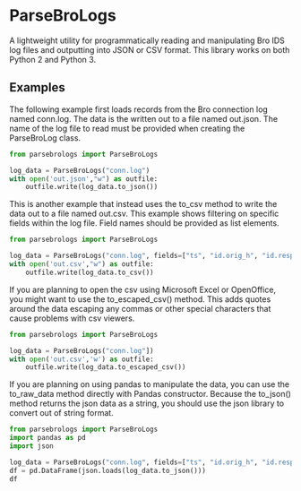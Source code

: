 # ParseBroLogs
A lightweight utility for programmatically reading and manipulating Bro IDS log files and outputting into JSON or CSV format. This library works on both Python 2 and Python 3.

## Examples
The following example first loads records from the Bro connection log named conn.log. The data is the written out to a file named out.json. The name of the log file to read must be provided when creating the ParseBroLog class.
```python
from parsebrologs import ParseBroLogs

log_data = ParseBroLogs("conn.log")
with open('out.json',"w") as outfile:
    outfile.write(log_data.to_json())
```

This is another example that instead uses the to_csv method to write the data out to a file named out.csv. This example shows filtering on specific fields within the log file. Field names should be provided as list elements.

```python
from parsebrologs import ParseBroLogs

log_data = ParseBroLogs("conn.log", fields=["ts", "id.orig_h", "id.resp_h"])
with open('out.csv',"w") as outfile:
    outfile.write(log_data.to_csv())
```
If you are planning to open the csv using Microsoft Excel or OpenOffice, you might want to use the to_escaped_csv() method. This adds quotes around the data escaping any commas or other special characters that cause problems with csv viewers.
```python
from parsebrologs import ParseBroLogs

log_data = ParseBroLogs("conn.log"])
with open('out.csv','w') as outfile:
    outfile.write(log_data.to_escaped_csv())
```
If you are planning on using pandas to manipulate the data, you can use the to_raw_data method directly with Pandas constructor. Because the to_json() method returns the json data as a string, you should use the json library to convert out of string format.
```python
from parsebrologs import ParseBroLogs
import pandas as pd
import json

log_data = ParseBroLogs("conn.log", fields=["ts", "id.orig_h", "id.resp_h"])
df = pd.DataFrame(json.loads(log_data.to_json()))
df
```

